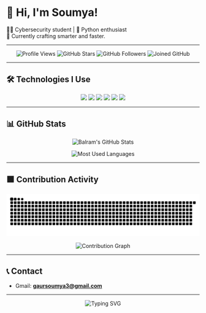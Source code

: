 <!-- Banner Section -->

# 👋 Hi, I'm Soumya!

👨‍💻 Cybersecurity student | 🐍 Python enthusiast   
🎯 Currently crafting smarter and faster.

---

<p align="center">
  <img src="https://komarev.com/ghpvc/?username=Balram-1&label=Profile%20Views&color=0e75b6&style=for-the-badge" alt="Profile Views" />
  <img src="https://img.shields.io/github/stars/Balram-1?style=for-the-badge&label=Stars" alt="GitHub Stars" />
  <img src="https://img.shields.io/github/followers/Balram-1?style=for-the-badge&label=Followers" alt="GitHub Followers" />
  <img src="https://img.shields.io/badge/Joined%20GitHub-2022-blueviolet?style=for-the-badge" alt="Joined GitHub" />
</p>

---

## 🛠 Technologies I Use

<p align="center">
  <img src="https://img.shields.io/badge/Python-3776AB?style=for-the-badge&logo=python&logoColor=white" />
  <img src="https://img.shields.io/badge/HTML5-E34F26?style=for-the-badge&logo=html5&logoColor=white" />
  <img src="https://img.shields.io/badge/CSS3-1572B6?style=for-the-badge&logo=css3&logoColor=white" />  
  <img src="https://img.shields.io/badge/Linux-FCC624?style=for-the-badge&logo=linux&logoColor=black" />
  <img src="https://img.shields.io/badge/Git-F05032?style=for-the-badge&logo=git&logoColor=white" />
  <img src="https://img.shields.io/badge/VS%20Code-007ACC?style=for-the-badge&logo=visual-studio-code&logoColor=white" />
</p>

---

## 📊 GitHub Stats

<p align="center">
  <img src="https://github-readme-stats.vercel.app/api?username=Balram-1&show_icons=true&theme=radical&hide=issues&count_private=true" alt="Balram's GitHub Stats" />
 </p>
 <p align="center">
  <img src="https://github-readme-stats.vercel.app/api/top-langs/?username=Balram-1&layout=compact&theme=radical&langs_count=6" alt="Most Used Languages" />
</p>

---

## 🟩 Contribution Activity

<picture>
  <source media="(prefers-color-scheme: dark)" srcset="https://raw.githubusercontent.com/Balram-1/Balram-1/output/github-contribution-grid-snake-dark.svg" />
  <source media="(prefers-color-scheme: light)" srcset="https://raw.githubusercontent.com/Balram-1/Balram-1/output/github-contribution-grid-snake.svg" />
  <img alt="github contribution grid snake animation" src="https://raw.githubusercontent.com/Balram-1/Balram-1/output/github-contribution-grid-snake.svg" />
</picture>



<p align="center">
  <!-- Custom Contribution Bar (15 squares, latest on the right) -->
  <img src="https://github-readme-activity-graph.vercel.app/graph?username=Balram-1&theme=react-dark&hide_border=true&area=true" alt="Contribution Graph" />
</p>

---

## 📞 Contact

- Gmail: **gaursoumya3@gmail.com**

---

<p align="center">
  <img src="https://readme-typing-svg.demolab.com?font=Fira+Code&size=24&pause=1000&color=F7F7F7&center=true&vCenter=true&width=600&lines=Thanks+for+visiting+my+profile!;Happy+Coding+%F0%9F%92%BB" alt="Typing SVG" />
</p>
